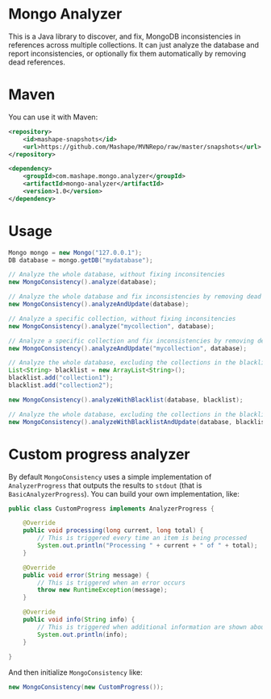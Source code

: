 # Mongo Analyzer

This is a Java library to discover, and fix, MongoDB inconsistencies in references across multiple collections. It can just analyze the database and report inconsistencies, or optionally fix them automatically by removing dead references.

# Maven

You can use it with Maven:

```xml
<repository>
    <id>mashape-snapshots</id>
    <url>https://github.com/Mashape/MVNRepo/raw/master/snapshots</url>
</repository>

<dependency>
    <groupId>com.mashape.mongo.analyzer</groupId>
    <artifactId>mongo-analyzer</artifactId>
    <version>1.0</version>
</dependency>
```

# Usage

```java
Mongo mongo = new Mongo("127.0.0.1");
DB database = mongo.getDB("mydatabase");

// Analyze the whole database, without fixing inconsitencies
new MongoConsistency().analyze(database);

// Analyze the whole database and fix inconsistencies by removing dead references
new MongoConsistency().analyzeAndUpdate(database);

// Analyze a specific collection, without fixing inconsitencies
new MongoConsistency().analyze("mycollection", database);

// Analyze a specific collection and fix inconsistencies by removing dead references
new MongoConsistency().analyzeAndUpdate("mycollection", database);

// Analyze the whole database, excluding the collections in the blacklist
List<String> blacklist = new ArrayList<String>();
blacklist.add("collection1");
blacklist.add("collection2");

new MongoConsistency().analyzeWithBlacklist(database, blacklist);

// Analyze the whole database, excluding the collections in the blacklist, and fix inconsistencies by removing dead references
new MongoConsistency().analyzeWithBlacklistAndUpdate(database, blacklist);
```

# Custom progress analyzer

By default `MongoConsistency` uses a simple implementation of `AnalyzerProgress` that outputs the results to `stdout` (that is `BasicAnalyzerProgress`). You can build your own implementation, like:

```java
public class CustomProgress implements AnalyzerProgress {

	@Override
	public void processing(long current, long total) {
		// This is triggered every time an item is being processed
		System.out.println("Processing " + current + " of " + total);
	}

	@Override
	public void error(String message) {
		// This is triggered when an error occurs
		throw new RuntimeException(message);
	}

	@Override
	public void info(String info) {
		// This is triggered when additional information are shown about the current operation
		System.out.println(info);
	}
		
}
```

And then initialize `MongoConsistency` like:

```java
new MongoConsistency(new CustomProgress());
```

